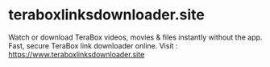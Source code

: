 # teraboxlinksdownloader.site
Watch or download TeraBox videos, movies &amp; files instantly without the app. Fast, secure TeraBox link downloader online. Visit : https://www.teraboxlinksdownloader.site

